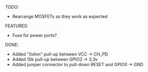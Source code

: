 TODO:
* Rearrange MOSFETs so they work as expected

FEATURES:
* Fuse for power ports?

DONE:
* Added "0ohm" pull-up between VCC -> CH_PD
* Added 10k pull-up between GPIO2 -> 3.3v
* Added jumper connector to pull-down RESET and GPIO0 -> GND
